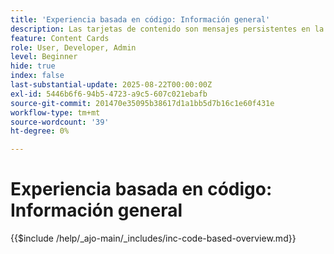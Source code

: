 ```yaml
---
title: 'Experiencia basada en código: Información general'
description: Las tarjetas de contenido son mensajes persistentes en la aplicación que se encuentran en una bandeja de entrada o fuente dedicada dentro de la aplicación. Son perfectas para ofrecer contenido no urgente, informativo o promocional que se beneficia de la visibilidad a lo largo del tiempo.
feature: Content Cards
role: User, Developer, Admin
level: Beginner
hide: true
index: false
last-substantial-update: 2025-08-22T00:00:00Z
exl-id: 5446b6f6-94b5-4723-a9c5-607c021ebafb
source-git-commit: 201470e35095b38617d1a1bb5d7b16c1e60f431e
workflow-type: tm+mt
source-wordcount: '39'
ht-degree: 0%

---
```


# Experiencia basada en código: Información general

{{$include /help/_ajo-main/_includes/inc-code-based-overview.md}}
